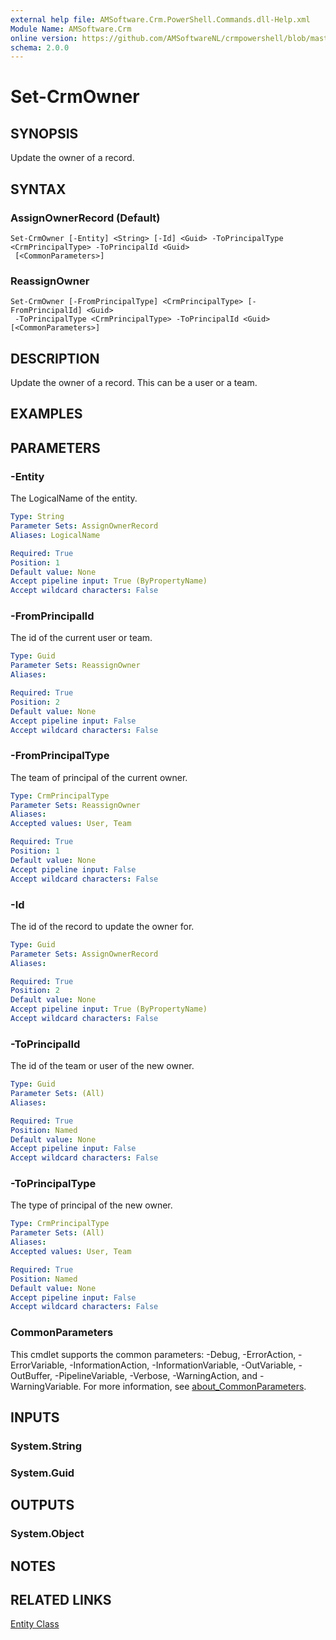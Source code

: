```yaml
---
external help file: AMSoftware.Crm.PowerShell.Commands.dll-Help.xml
Module Name: AMSoftware.Crm
online version: https://github.com/AMSoftwareNL/crmpowershell/blob/master/docs/Set-CrmOwner.md
schema: 2.0.0
---
```


# Set-CrmOwner

## SYNOPSIS
Update the owner of a record.

## SYNTAX

### AssignOwnerRecord (Default)
```
Set-CrmOwner [-Entity] <String> [-Id] <Guid> -ToPrincipalType <CrmPrincipalType> -ToPrincipalId <Guid>
 [<CommonParameters>]
```

### ReassignOwner
```
Set-CrmOwner [-FromPrincipalType] <CrmPrincipalType> [-FromPrincipalId] <Guid>
 -ToPrincipalType <CrmPrincipalType> -ToPrincipalId <Guid> [<CommonParameters>]
```

## DESCRIPTION
Update the owner of a record. This can be a user or a team.

## EXAMPLES

## PARAMETERS

### -Entity
The LogicalName of the entity.

```yaml
Type: String
Parameter Sets: AssignOwnerRecord
Aliases: LogicalName

Required: True
Position: 1
Default value: None
Accept pipeline input: True (ByPropertyName)
Accept wildcard characters: False
```

### -FromPrincipalId
The id of the current user or team.

```yaml
Type: Guid
Parameter Sets: ReassignOwner
Aliases:

Required: True
Position: 2
Default value: None
Accept pipeline input: False
Accept wildcard characters: False
```

### -FromPrincipalType
The team of principal of the current owner.

```yaml
Type: CrmPrincipalType
Parameter Sets: ReassignOwner
Aliases:
Accepted values: User, Team

Required: True
Position: 1
Default value: None
Accept pipeline input: False
Accept wildcard characters: False
```

### -Id
The id of the record to update the owner for.

```yaml
Type: Guid
Parameter Sets: AssignOwnerRecord
Aliases:

Required: True
Position: 2
Default value: None
Accept pipeline input: True (ByPropertyName)
Accept wildcard characters: False
```

### -ToPrincipalId
The id of the team or user of the new owner.

```yaml
Type: Guid
Parameter Sets: (All)
Aliases:

Required: True
Position: Named
Default value: None
Accept pipeline input: False
Accept wildcard characters: False
```

### -ToPrincipalType
The type of principal of the new owner.

```yaml
Type: CrmPrincipalType
Parameter Sets: (All)
Aliases:
Accepted values: User, Team

Required: True
Position: Named
Default value: None
Accept pipeline input: False
Accept wildcard characters: False
```

### CommonParameters
This cmdlet supports the common parameters: -Debug, -ErrorAction, -ErrorVariable, -InformationAction, -InformationVariable, -OutVariable, -OutBuffer, -PipelineVariable, -Verbose, -WarningAction, and -WarningVariable. For more information, see [about_CommonParameters](http://go.microsoft.com/fwlink/?LinkID=113216).

## INPUTS

### System.String
### System.Guid
## OUTPUTS

### System.Object
## NOTES

## RELATED LINKS

[Entity Class](https://msdn.microsoft.com/library/microsoft.xrm.sdk.entity.aspx)
